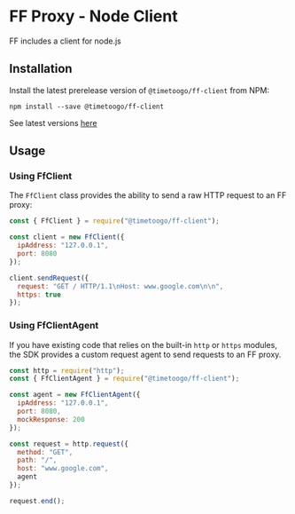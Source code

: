 # FF Proxy - Node Client

FF includes a client for node.js

## Installation

Install the latest prerelease version of `@timetoogo/ff-client` from NPM:

```
npm install --save @timetoogo/ff-client
```

See latest versions [here](https://www.npmjs.com/package/@timetoogo/ff-client)

## Usage

### Using FfClient

The `FfClient` class provides the ability to send a raw HTTP request to an FF proxy:

```js
const { FfClient } = require("@timetoogo/ff-client");

const client = new FfClient({
  ipAddress: "127.0.0.1",
  port: 8080
});

client.sendRequest({
  request: "GET / HTTP/1.1\nHost: www.google.com\n\n",
  https: true
});
```

### Using FfClientAgent

If you have existing code that relies on the built-in `http` or `https` modules, the SDK provides a custom request agent to send requests to an FF proxy.

```js
const http = require("http");
const { FfClientAgent } = require("@timetoogo/ff-client");

const agent = new FfClientAgent({
  ipAddress: "127.0.0.1",
  port: 8080,
  mockResponse: 200
});

const request = http.request({
  method: "GET",
  path: "/",
  host: "www.google.com",
  agent
});

request.end();
```
